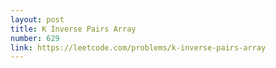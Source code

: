 ```yaml
---
layout: post
title: K Inverse Pairs Array
number: 629
link: https://leetcode.com/problems/k-inverse-pairs-array
---
```

